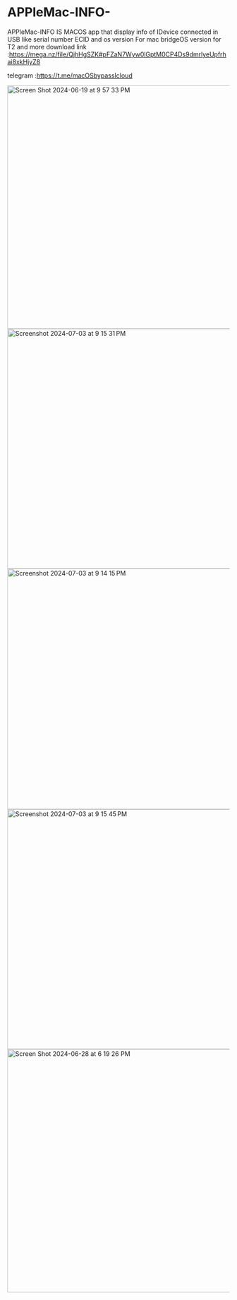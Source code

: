 # APPleMac-INFO-
APPleMac-INFO IS MACOS app that display info of IDevice connected in USB like serial number ECID and os version For mac bridgeOS version for T2 and more 
download link :https://mega.nz/file/QjhHgSZK#pFZaN7Wyw0lGptM0CP4Ds9dmrlyeUpfrhai8xkHjyZ8

telegram :https://t.me/macOSbypassIcloud

<img width="552" alt="Screen Shot 2024-06-19 at 9 57 33 PM" src="https://github.com/ACHKA1M/APPleMac-INFO-/assets/72109554/d3312b80-acbb-4a93-9c15-8803a9025a00">


<img width="544" alt="Screenshot 2024-07-03 at 9 15 31 PM" src="https://github.com/ACHKA1M/APPleMac-INFO-/assets/72109554/7f030e12-4569-4bb6-affc-e309c78c318b">

<img width="546" alt="Screenshot 2024-07-03 at 9 14 15 PM" src="https://github.com/ACHKA1M/APPleMac-INFO-/assets/72109554/d20f0eae-b5c0-4c97-a64e-22a2e28cedf8">

<img width="544" alt="Screenshot 2024-07-03 at 9 15 45 PM" src="https://github.com/ACHKA1M/APPleMac-INFO-/assets/72109554/a40a00bf-8acb-4171-88b6-e79876ff6c55">

<img width="552" alt="Screen Shot 2024-06-28 at 6 19 26 PM" src="https://github.com/ACHKA1M/APPleMac-INFO-/assets/72109554/5d7c80be-6ce4-40e2-93de-c236cc0a7250">

